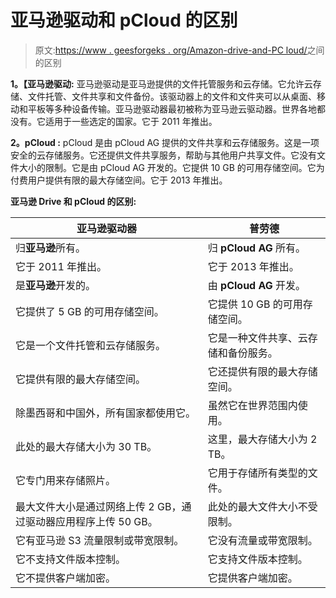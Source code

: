 # 亚马逊驱动和 pCloud 的区别

> 原文:[https://www . geesforgeks . org/Amazon-drive-and-PC loud/](https://www.geeksforgeeks.org/difference-between-amazon-drive-and-pcloud/)之间的区别

**1。【亚马逊驱动:**
亚马逊驱动是亚马逊提供的文件托管服务和云存储。它允许云存储、文件托管、文件共享和文件备份。该驱动器上的文件和文件夹可以从桌面、移动和平板等多种设备传输。亚马逊驱动器最初被称为亚马逊云驱动器。世界各地都没有。它适用于一些选定的国家。它于 2011 年推出。

**2。pCloud :**
pCloud 是由 pCloud AG 提供的文件共享和云存储服务。这是一项安全的云存储服务。它还提供文件共享服务，帮助与其他用户共享文件。它没有文件大小的限制。它是由 pCloud AG 开发的。它提供 10 GB 的可用存储空间。它为付费用户提供有限的最大存储空间。它于 2013 年推出。

**亚马逊 Drive 和 pCloud 的区别:**

<center>

| 亚马逊驱动器 | 普劳德 |
| --- | --- |
| 归**亚马逊**所有。 | 归 **pCloud AG** 所有。 |
| 它于 2011 年推出。 | 它于 2013 年推出。 |
| 是**亚马逊**开发的。 | 由 **pCloud AG** 开发。 |
| 它提供了 5 GB 的可用存储空间。 | 它提供 10 GB 的可用存储空间。 |
| 它是一个文件托管和云存储服务。 | 它是一种文件共享、云存储和备份服务。 |
| 它提供有限的最大存储空间。 | 它还提供有限的最大存储空间。 |
| 除墨西哥和中国外，所有国家都使用它。 | 虽然它在世界范围内使用。 |
| 此处的最大存储大小为 30 TB。 | 这里，最大存储大小为 2 TB。 |
| 它专门用来存储照片。 | 它用于存储所有类型的文件。 |
| 最大文件大小是通过网络上传 2 GB，通过驱动器应用程序上传 50 GB。 | 此处的最大文件大小不受限制。 |
| 它有亚马逊 S3 流量限制或带宽限制。 | 它没有流量或带宽限制。 |
| 它不支持文件版本控制。 | 它支持文件版本控制。 |
| 它不提供客户端加密。 | 它提供客户端加密。 |

</center>